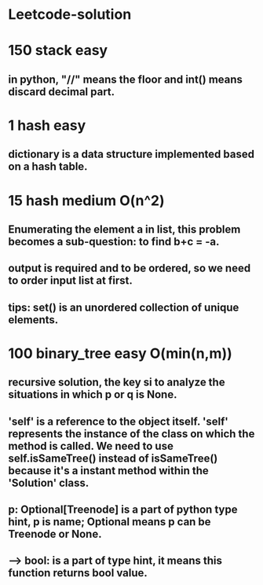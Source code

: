 # Leetcode-solution
# 150 stack easy
## in python, "//" means the floor and int() means discard decimal part.

# 1 hash easy
## dictionary is a data structure implemented based on a hash table.

# 15 hash medium O(n^2)
## Enumerating the element a in list, this problem becomes a sub-question: to find b+c = -a.
## output is required and to be ordered, so we need to order input list at first.
## tips: set() is an unordered collection of unique elements.

# 100 binary_tree easy O(min(n,m)) 
## recursive solution, the key si to analyze the situations in which p or q is None.
## 'self' is a reference to the object itself. 'self' represents the instance of the class on which the method is called. We need to use self.isSameTree() instead of isSameTree() because it's a instant method within the 'Solution' class.
## p: Optional[Treenode] is a part of python type hint, p is name; Optional means p can be Treenode or None.
## --> bool: is a part of type hint, it means this function returns bool value.

